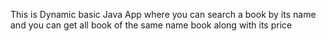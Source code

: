 This is Dynamic basic Java App where you can search a book by its name and you can get all book of the same name book along with its price
